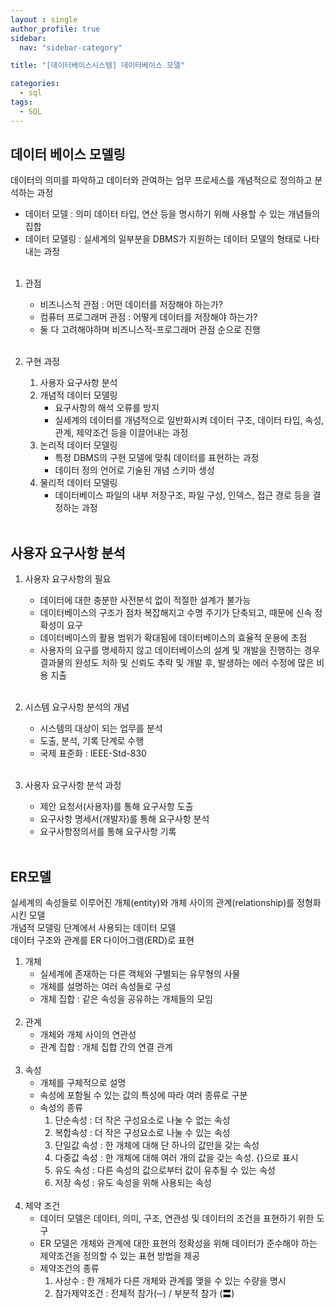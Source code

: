 ```yaml
---
layout : single
author_profile: true
sidebar: 
  nav: "sidebar-category"

title: "[데이터베이스시스템] 데이터베이스 모델"

categories:
  - sql
tags:
  - SQL
---
```


## 데이터 베이스 모델링
데이터의 의미를  파악하고 데이터와 관여하는 업무 프로세스를 개념적으로 정의하고 분석하는 과정<br>
- 데이터 모델 : 의미 데이터 타입, 연산 등을 명시하기 위해 사용할 수 있는 개념들의 집합<br>
- 데이터 모델링 : 실세계의 일부분을 DBMS가 지원하는 데이터 모델의 형태로 나타내는 과정<br><br>

1. 관점<br>
	- 비즈니스적 관점 : 어떤 데이터를 저장해야 하는가?<br>
	- 컴퓨터 프로그래머 관점 : 어떻게 데이터를 저장해야 하는가?<br>
	- 둘 다 고려해야하며 비즈니스적-프로그래머 관점 순으로 진행<br><br>

2. 구현 과정<br>
	1) 사용자 요구사항 분석<br>
	2) 개념적 데이터 모델링<br>
		- 요구사항의 해석 오류를 방지<br>
		- 실세계의 데이터를 개념적으로 일반화시켜 데이터 구조, 데이터 타입, 속성, 관계, 제약조건 등을 이끌어내는 과정<br>
	3) 논리적 데이터 모델링 <br>
		- 특정 DBMS의 구현 모델에 맞춰 데이터를 표현하는 과정<br>
		- 데이터 정의 언어로 기술된 개념 스키마 생성<br>
	4) 물리적 데이터 모델링 <br>
		- 데이터베이스 파일의 내부 저장구조, 파일 구성, 인덱스, 접근 경로 등을 결정하는 과정<br><br>

## 사용자 요구사항 분석
1. 사용자 요구사항의 필요<br>
	- 데이터에 대한 충분한 사전분석 없이 적절한 설계가 불가능<br>
	- 데이터베이스의 구조가 점차 복잡해지고 수명 주기가 단축되고, 때문에 신속 정확성이 요구<br>
	- 데이터베이스의 활용 범위가 확대됨에 데이터베이스의 효율적 운용에 초점<br>
	- 사용자의 요구를 명세하지 않고 데이터베이스의 설계 및 개발을 진행하는 경우 <br>결과물의 완성도 저하 및 신뢰도 추락 및 개발 후, 발생하는 에러 수정에 많은 비용 지출<br><br>

2. 시스템 요구사항 분석의 개념<br>
	- 시스템의 대상이 되는 업무를 분석<br>
	- 도출, 분석, 기록 단계로 수행<br>
	- 국제 표준화 : IEEE-Std-830<br><br>

3. 사용자 요구사항 분석 과정<br>
	- 제안 요청서(사용자)를 통해 요구사항 도출<br>
	- 요구사항 명세서(개발자)를 통해 요구사항 분석<br>
	- 요구사항정의서를 통해 요구사항 기록<br><br>

## ER모델
실세계의 속성들로 이루어진 개체(entity)와 개체 사이의 관계(relationship)를 정형화 시킨 모델<br>개념적 모델링 단계에서 사용되는 데이터 모델<br>데이터 구조와 관계를 ER 다이어그램(ERD)로 표현<br>

1. 개체<br>
	- 실세계에 존재하는 다른 객체와 구별되는 유무형의 사물<br>
	- 개체를 설명하는 여러 속성들로 구성<br>
	- 개체 집합 : 같은 속성을 공유하는 개체들의 모임<br><br>
2. 관계<br>
	- 개체와 개체 사이의 연관성<br>
	- 관계 집합 : 개체 집합 간의 연결 관계<br><br>
3. 속성<br>
	- 개체를 구체적으로 설명<br>
	- 속성에 포함될 수 있는 값의 특성에 따라 여러 종류로 구분<br>
	- 속성의 종류<br>
		1) 단순속성 : 더 작은 구성요소로 나눌 수 없는 속성<br>
		2) 복합속성 : 더 작은 구성요소로 나눌 수 있는 속성<br>
		3) 단일값 속성 : 한 개체에 대해 단 하나의 값만을 갖는 속성<br>
		4) 다중값 속성 : 한 개체에 대해 여러 개의 값을 갖는 속성. {}으로 표시<br>
		5) 유도 속성 : 다른 속성의 값으로부터 값이 유추될 수 있는 속성<br>
		6) 저장 속성 : 유도 속성을 위해 사용되는 속성<br><br>
4. 제약 조건<br>
	- 데이터 모델은 데이터, 의미, 구조, 연관성 및 데이터의 조건을 표현하기 위한 도구<br>
	- ER 모델은 개체와 관계에 대한 표현의 정확성을 위해 데이터가 준수해야 하는 제약조건을 정의할 수 있는 표현 방법을 제공<br>
	- 제약조건의 종류<br>
		1) 사상수 : 한 개체가 다른 개체와 관계를 맺을 수 있는 수량을 명시<br>
		2) 참가제약조건 : 전체적 참가(─) / 부분적 참가 (〓)<br>
